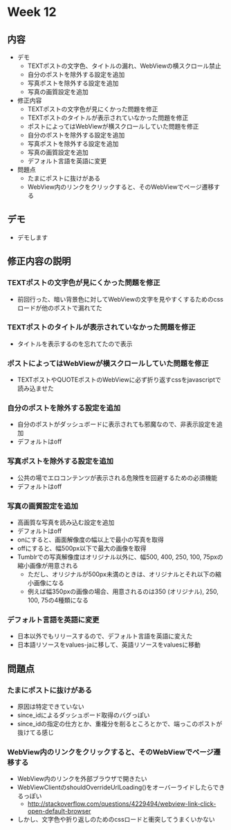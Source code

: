 # Week 12
## 内容
- デモ
    - TEXTポストの文字色、タイトルの漏れ、WebViewの横スクロール禁止
    - 自分のポストを除外する設定を追加
    - 写真ポストを除外する設定を追加
    - 写真の画質設定を追加
- 修正内容
    - TEXTポストの文字色が見にくかった問題を修正
    - TEXTポストのタイトルが表示されていなかった問題を修正
    - ポストによってはWebViewが横スクロールしていた問題を修正
    - 自分のポストを除外する設定を追加
    - 写真ポストを除外する設定を追加
    - 写真の画質設定を追加
    - デフォルト言語を英語に変更
- 問題点
    - たまにポストに抜けがある
    - WebView内のリンクをクリックすると、そのWebViewでページ遷移する
  

## デモ
- デモします

## 修正内容の説明
### TEXTポストの文字色が見にくかった問題を修正
- 前回行った、暗い背景色に対してWebViewの文字を見やすくするためのcssロードが他のポストで漏れてた

### TEXTポストのタイトルが表示されていなかった問題を修正
- タイトルを表示するのを忘れてたので表示

### ポストによってはWebViewが横スクロールしていた問題を修正
- TEXTポストやQUOTEポストのWebViewに必ず折り返すcssをjavascriptで読み込ませた

### 自分のポストを除外する設定を追加
- 自分のポストがダッシュボードに表示されても邪魔なので、非表示設定を追加
- デフォルトはoff

### 写真ポストを除外する設定を追加
- 公共の場でエロコンテンツが表示される危険性を回避するための必須機能
- デフォルトはoff

### 写真の画質設定を追加
- 高画質な写真を読み込む設定を追加
- デフォルトはoff
- onにすると、画面解像度の幅以上で最小の写真を取得
- offにすると、幅500px以下で最大の画像を取得
- Tumblrでの写真解像度はオリジナル以外に、幅500, 400, 250, 100, 75pxの縮小画像が用意される
    - ただし、オリジナルが500px未満のときは、オリジナルとそれ以下の縮小画像になる
    - 例えば幅350pxの画像の場合、用意されるのは350 (オリジナル), 250, 100, 75の4種類になる

### デフォルト言語を英語に変更
- 日本以外でもリリースするので、デフォルト言語を英語に変えた
- 日本語リソースをvalues-jaに移して、英語リソースをvaluesに移動

## 問題点
### たまにポストに抜けがある
- 原因は特定できていない
- since_idによるダッシュボード取得のバグっぽい
- since_idの指定の仕方とか、重複分を削るところとかで、端っこのポストが抜けてる感じ

### WebView内のリンクをクリックすると、そのWebViewでページ遷移する
- WebView内のリンクを外部ブラウザで開きたい
- WebViewClientのshouldOverrideUrlLoading()をオーバーライドしたらできるっぽい
    - http://stackoverflow.com/questions/4229494/webview-link-click-open-default-browser
- しかし、文字色や折り返しのためのcssロードと衝突してうまくいかない